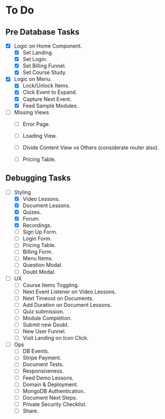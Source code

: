 # To Do

## Pre Database Tasks

* [X] Logic on Home Component.
    * [X] Set Landing.
    * [X] Set Login.
    * [X] Set Billing Funnel.
    * [X] Set Course Study.

* [X] Logic on Menu.
    * [X] Lock/Unlock Items.
    * [X] Click Event to Expand.
    * [X] Capture Next Event.
    * [X] Feed Sample Modules.

* [ ] Missing Views
    * [ ] Error Page.
    * [ ] Loading View.
    * [ ] Divide Content View vs Others (considerate router also).
    * [ ] Pricing Table.


## Debugging Tasks

* [ ] Styling
    * [X] Video Lessons.
    * [x] Document Lessons.
    * [X] Quizes.
    * [X] Forum.
    * [X] Recordings.
    * [ ] Sign Up Form.
    * [ ] Login Form.
    * [ ] Pricing Table.
    * [ ] Billing Form.
    * [ ] Menu Items.
    * [ ] Question Modal.
    * [ ] Doubt Modal.

* [ ] UX
    * [ ] Course Items Toggling.
    * [ ] Next Event Listener on Video Lessons.
    * [ ] Next Timeout on Documents.
    * [ ] Add Duration on Document Lessons. 
    * [ ] Quiz submission. 
    * [ ] Module Completion.
    * [ ] Submit new Doubt.
    * [ ] New User Funnel.
    * [ ] Visit Landing on Icon Click.

* [ ] Ops
    * [ ] DB Events.
    * [ ] Stripe Payment.
    * [ ] Document Tests.
    * [ ] Responsiveness.
    * [ ] Feed Demo Lessons.
    * [ ] Domain & Deployment.
    * [ ] MongoDB Authentication.
    * [ ] Document Next Steps.
    * [ ] Private Security Checklist.
    * [ ] Share.
